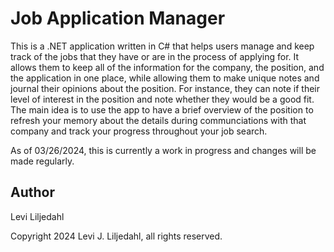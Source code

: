 # Job Application Manager

This is a .NET application written in C# that helps users manage and keep track of the jobs that they have or are in the process of applying for. It allows them to keep all of the information for the company, the position, and the application in one place, while allowing them to make unique notes and journal their opinions about the position. For instance, they can note if their level of interest in the position and note whether they would be a good fit. The main idea is to use the app to have a brief overview of the position to refresh your memory about the details during communciations with that company and track your progress throughout your job search. 

As of 03/26/2024, this is currently a work in progress and changes will be made regularly.

## Author

Levi Liljedahl

Copyright 2024 Levi J. Liljedahl, all rights reserved.